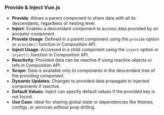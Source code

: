 ### Provide & Inject Vue.js

- **Provide**: Allows a parent component to share data with all its descendants, regardless of nesting level.
- **Inject**: Enables a descendant component to access data provided by an ancestor component.
- **Provide Usage**: Defined in a parent component using the `provide` option or `provide()` function in Composition API.
- **Inject Usage**: Accessed in a child component using the `inject` option or `inject()` function in Composition API.
- **Reactivity**: Provided data can be reactive if using reactive objects or refs in Composition API.
- **Scope**: Data is available only to components in the descendant tree of the providing component.
- **Dynamic Updates**: Changes to provided data propagate to injected components if reactive.
- **Default Values**: Inject can specify default values if the provided key is not found.
- **Use Case**: Ideal for sharing global state or dependencies like themes, configs, or services without prop drilling.